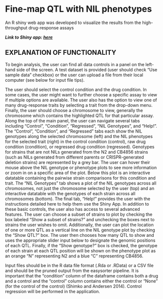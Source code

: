 # Fine-map QTL with NIL phenotypes
An R shiny web app was developed to visualize the results from the high-throughput drug-response assays

***Link to Shiny app: [here](https://katiesevans9.shinyapps.io/QTL_NIL/)***

## EXPLANATION OF FUNCTIONALITY
To begin analysis, the user can find all data controls in a panel on the left-hand side of the screen. A test dataset is provided (user should check “Use sample data” checkbox) or the user can upload a file from their local computer (see below for input file tips).  



The user should select the control condition and the drug condition. In some cases, the user might want to further choose a specific assay to view if multiple options are available. The user also has the option to view one of many drug-response traits by selecting a trait from the drop-down menu. Finally, the user should choose a chromosome to view, generally the chromosome which contains the highlighted QTL for that particular assay.
	Along the top of the main panel, the user can navigate several tabs including “Control”, “Condition”, “Regressed”, “NIL Genotypes”, and “Help!”. The “Control”, “Condition”, and “Regressed” tabs each show the NIL genotypes along the selected chromosome (left) and the NIL phenotypes for the selected trait (right) in the control condition (control), raw drug condition (condition), or regressed drug condition (regressed). Genotypes for strains that are not NILs generated from the N2 and CB4856 strains (such as NILs generated from different parents or CRISPR-generated deletion strains) are represented by a grey bar. The user can hover their mouse above the NIL genotype or phenotype plots to see more information or zoom in on a specific area of the plot. Below this plot is an interactive datatable containing the pairwise strain comparisons for this condition and trait. The “NIL Genotypes” tab shows a plot of the NIL genotypes across all chromosomes, not just the chromosome selected by the user (top) and an interactive datatable with the genotypes of each strain across all chromosomes (bottom). The final tab, “Help!” provides the user with the instructions detailed here to help them use the Shiny App.
	In addition to these basic controls, the user also has access to several advanced features. The user can choose a subset of strains to plot by checking the box labeled “Show a subset of strains?” and unchecking the boxes next to strains the user wishes to omit. Additionally, the user can plot the location of one or more QTL as a vertical line on the NIL genotype plot by checking the “Show QTL?” box. The user then chooses how many QTL to show and uses the appropriate slider input below to designate the genomic positions of each QTL. Finally, if the “Show genotype?” box is checked, the genotype of each strain at each QTL position will be shown on the phenotype plot as an orange “N” representing N2 and a blue “C” representing CB4856.



Input files should be in the R data file format (.Rda or .RData) or a CSV file and should be the pruned output from the easysorter pipeline. It is important that the “condition” column of the dataframe contains both a drug and a control and the “control” column contains either the control or “None” (for the control of the control) (Shimko and Andersen 2014). Control regression will be performed in the application.
